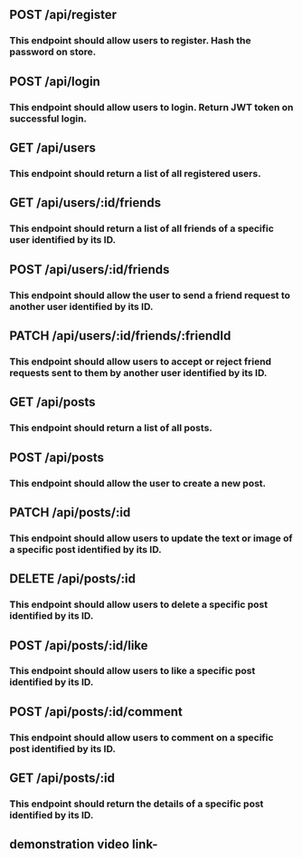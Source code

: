 ## POST /api/register
### This endpoint should allow users to register. Hash the password on store.

## POST /api/login
### This endpoint should allow users to login. Return JWT token on successful login.

## GET /api/users
### This endpoint should return a list of all registered users. 

## GET /api/users/:id/friends
### This endpoint should return a list of all friends of a specific user identified by its ID.

## POST /api/users/:id/friends
### This endpoint should allow the user to send a friend request to another user identified by its ID.

## PATCH /api/users/:id/friends/:friendId
### This endpoint should allow users to accept or reject friend requests sent to them by another user identified by its ID.

## GET /api/posts
### This endpoint should return a list of all posts.

## POST /api/posts
### This endpoint should allow the user to create a new post.

## PATCH /api/posts/:id
### This endpoint should allow users to update the text or image of a specific post identified by its ID.

## DELETE /api/posts/:id
### This endpoint should allow users to delete a specific post identified by its ID.

## POST /api/posts/:id/like
### This endpoint should allow users to like a specific post identified by its ID.

## POST /api/posts/:id/comment
### This endpoint should allow users to comment on a specific post identified by its ID.

## GET /api/posts/:id
### This endpoint should return the details of a specific post identified by its ID.

## demonstration video link-

